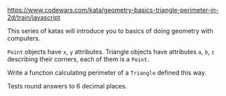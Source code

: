 https://www.codewars.com/kata/geometry-basics-triangle-perimeter-in-2d/train/javascript

This series of katas will introduce you to basics of doing geometry with computers.

`Point` objects have `x`, `y` attributes. Triangle objects have attributes `a`, `b`, `c` describing their corners, each of them is a `Point`.

Write a function calculating perimeter of a `Triangle` defined this way.

Tests round answers to 6 decimal places.